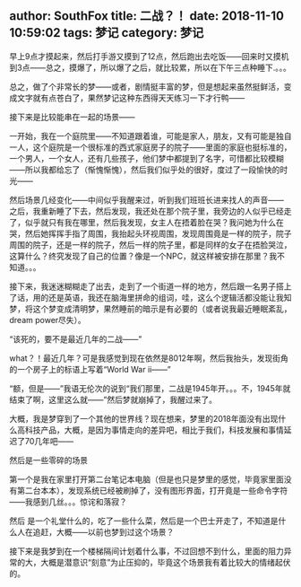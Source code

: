 author: SouthFox
title: 二战？！
date: 2018-11-10 10:59:02
tags: 梦记
category: 梦记
---

早上9点才摸起来，然后打手游又摸到了12点，然后跑出去吃饭&mdash;&mdash;回来时又摸机到3点&mdash;&mdash;总之，摸爆了，所以爆了之后，就比较累，所以在下午三点种睡下.。。。

总之，做了个非常长的梦&mdash;&mdash;或者，剧情挺丰富的梦，但是想起来虽然挺鲜活，变成文字就有点苍白了，果然梦记这种东西得天天练习一下才行鸭&mdash;&mdash;

<!--more-->

接下来是比较能串在一起的场景&mdash;&mdash;

一开始，我在一个庭院里&mdash;&mdash;不知道跟着谁，可能是家人，朋友，又有可能是独自一人，这个庭院是一个很标准的西式家庭房子的院子&mdash;&mdash;里面的家庭也挺标准的，一个男人，一个女人，还有几些孩子，他们梦中都提到了名字，可惜都比较模糊&mdash;&mdash;所以我都给忘了（惭愧惭愧），然后我们似乎处的很好，度过了一段愉快的时光&mdash;&mdash;

 然后场景几经变化&mdash;&mdash;中间似乎我醒来过，听到我们班班长进来找人的声音&mdash;&mdash;&nbsp; 之后，我重新睡了下去，然后发现，我还处在那个院子里，我旁边的人似乎已经走了，似乎就只有我在哪里，然后我发现，女主人在捂着脸在哭？我问她为什么在哭，然后她挥挥手指了周围，我抬起头环视周围，发现周围竟是一样的院子，院子周围的院子，还是一样的院子，然后一样的院子里，都是同样的女子在捂脸哭泣，这算什么？终究发现了自己的位置？像是一个NPC，就这样被安排在那里？我不知道。。。

接下来，我迷迷糊糊走了出去，走到了一个街道一样的地方，然后跟一名男子搭上了话，用的还是英语，我还在脑海里拼命的组词，哇，这么个逻辑活都没能让我知梦，将这个梦变成清明梦，果然睡前的暗示是有必要的（或者说我最近睡眠紊乱，dream power尽失）。

&ldquo;该死的，要不是最近几年的二战&mdash;&mdash;&rdquo;

what？！最近几年？可是我感觉到现在依然是8012年啊，然后我抬头，发现街角的一个房子上的标语上写着&ldquo;World War ⅱ&mdash;&mdash;&rdquo;

 &ldquo;额，但是&mdash;&mdash;&rdquo;我语无伦次的说到&ldquo;我们那里，二战是1945年开。。。不，1945年就结束了啊，这里这么就&mdash;&mdash;&rdquo;然后梦就崩掉了，我醒过来了。

大概，我是梦穿到了一个其他的世界线？现在想来，梦里的2018年面没有出现什么高科技产品，大概，是因为事情走向的差异吧，相比于我们，科技发展和事情延迟了70几年吧&mdash;&mdash;

然后是一些零碎的场景

第一个是我在家里打开第二台笔记本电脑（但是也只是梦里的感觉，毕竟家里面没有第二台本本），发现系统已经被刷掉了，没有图形界面，打开竟是一些命令字符&mdash;&mdash;我感到几丝。。。惊诧和落寂？

然后 是一个礼堂什么的，吃了一些什么菜，然后是一个巴士开走了，不知道是什么人在追赶，大概&mdash;&mdash;以前也梦到过这个场景？

接下来是我梦到在一个楼梯隔间计划着什么事，不过回想不到什么，里面的阻力异常的大，大概是潜意识&ldquo;刻意&rdquo;为止压抑的，毕竟这个场景我有着比较大的情绪起伏的。